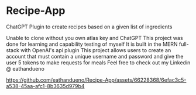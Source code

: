 # Recipe-App
ChatGPT Plugin to create recipes based on a given list of ingredients

Unable to clone without you own atlas key and ChatGPT
This project was done for learning and capability testing of myself
It is built in the MERN full-stack with OpenAI's api plugin 
This project allows users to create an account that must contain a unique username and password 
and give the user 5 tokens to make requests for meals
Feel free to check out my Linkedin @ eathandueno 


https://github.com/eathandueno/Recipe-App/assets/66228368/6efac3c5-a538-45aa-afc1-8b3635d979b4


